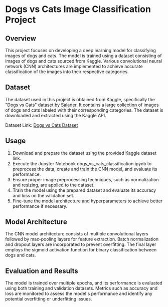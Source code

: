 # Dogs vs Cats Image Classification Project

## Overview
This project focuses on developing a deep learning model for classifying images of dogs and cats. The model is trained using a dataset consisting of images of dogs and cats sourced from Kaggle. Various convolutional neural network (CNN) architectures are implemented to achieve accurate classification of the images into their respective categories.

## Dataset
The dataset used in this project is obtained from Kaggle, specifically the "Dogs vs Cats" dataset by Salader. It contains a large collection of images of dogs and cats labeled with their corresponding categories. The dataset is downloaded and extracted using the Kaggle API.

Dataset Link: [Dogs vs Cats Dataset](https://www.kaggle.com/datasets/salader/dogs-vs-cats)

## Usage
<ol>
  <li>Download and prepare the dataset using the provided Kaggle dataset link.</li>
  <li>Execute the Jupyter Notebook dogs_vs_cats_classification.ipynb to preprocess the data, create and train the CNN model, and evaluate its performance.</li>
  <li>Ensure proper image preprocessing techniques, such as normalization and resizing, are applied to the dataset.</li>
  <li>Train the model using the prepared dataset and evaluate its accuracy and loss on the validation set.</li>
  <li>Fine-tune the model architecture and hyperparameters to achieve better performance if necessary.</li>
</ol>

## Model Architecture
The CNN model architecture consists of multiple convolutional layers followed by max-pooling layers for feature extraction. Batch normalization and dropout layers are incorporated to prevent overfitting. The final layer employs the sigmoid activation function for binary classification between dogs and cats.

## Evaluation and Results
The model is trained over multiple epochs, and its performance is evaluated using both training and validation datasets. Metrics such as accuracy and loss are monitored to assess the model's performance and identify any potential overfitting or underfitting issues.

